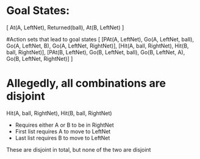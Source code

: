 # Goal States:
[
    At(A, LeftNet), 
    Returned(ball), 
    At(B, LeftNet)
]

#Action sets that lead to goal states
[
    [PAt(A, LeftNet), Go(A, LeftNet, ball), Go(A, LeftNet, B), Go(A, LeftNet, RightNet)], 
    [Hit(A, ball, RightNet), Hit(B, ball, RightNet)], 
    [PAt(B, LeftNet), Go(B, LeftNet, ball), Go(B, LeftNet, A), Go(B, LeftNet, RightNet)]
]

# Allegedly, all combinations are disjoint

Hit(A, ball, RightNet), Hit(B, ball, RightNet)
 - Requires either A or B to be in RightNet
 - First list requires A to move to LeftNet
 - Last list requires B to move to LeftNet

These are disjoint in total, but none of the two are disjoint